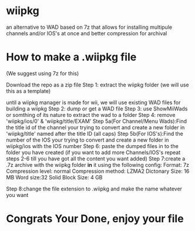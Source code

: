 # wiipkg
an alternative to WAD based on 7z that allows for installing multipule channels and/or IOS's at once and better compression for archival



# How to make a .wiipkg file
(We suggest using 7z for this)

Download the repo as a zip file 
Step 1: extract the wiipkg folder (we will use this as a template)

until a wiipkg manager is made for wii, we will use existing WAD files for building a wiipkg
Step 2: dump or get a WAD file
Step 3: use ShowMiiWads or somthing of its nature to extract the wad to a folder
Step 4: remove 'wiipkg/ios/0' & 'wiipkg/title/EXAM'
Step 5a(For Channel/Menu Wads):Find the title id of the channel your trying to convert and create a new folder in 'wiipkg/title' named after the title ID (all caps)
Step 5b(For IOS's):Find the number of the IOS your trying to convert and create a new folder in wiipkg/ios with the IOS number
Step 6: paste the dumped files in to the folder you have created
(if you want to add more Channels/IOS's repeat steps 2-6 till you have got all the content you want added)
Step 7:create a .7z archive with the wiipkg folder **in** it using the following config:
Format: 7z
Compression level: normal
Compression method: LZMA2
Dictonary Size: 16 MB
Word size:32
Solid Block Size: 4 GB

Step 8:change the file extension to .wiipkg and make the name whatever you want
# Congrats Your Done, enjoy your file
